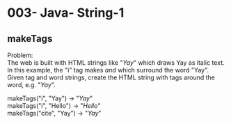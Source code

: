 003- Java- String-1
===================

makeTags
---------


Problem:  
The web is built with HTML strings like "<i>Yay</i>" which draws Yay as italic text. In this example, the "i" tag makes <i> and </i> which surround the word "Yay". Given tag and word strings, create the HTML string with tags around the word, e.g. "<i>Yay</i>".  
>
makeTags("i", "Yay") → "<i>Yay</i>"  
makeTags("i", "Hello") → "<i>Hello</i>"  
makeTags("cite", "Yay") → "<cite>Yay</cite>"  
